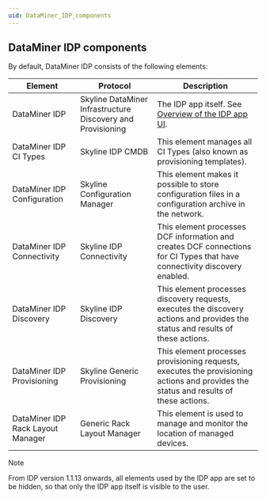 ```yaml
---
uid: DataMiner_IDP_components
---
```


## DataMiner IDP components

By default, DataMiner IDP consists of the following elements:

| Element                           | Protocol                                                    | Description                                                                                                                           |
|-----------------------------------|-------------------------------------------------------------|---------------------------------------------------------------------------------------------------------------------------------------|
| DataMiner IDP                     | Skyline DataMiner Infrastructure Discovery and Provisioning | The IDP app itself. See [Overview of the IDP app UI](xref:Overview_of_the_IDP_app_UI).                                                  |
| DataMiner IDP CI Types            | Skyline IDP CMDB                                            | This element manages all CI Types (also known as provisioning templates).                                                             |
| DataMiner IDP Configuration       | Skyline Configuration Manager                               | This element makes it possible to store configuration files in a configuration archive in the network.                                |
| DataMiner IDP Connectivity        | Skyline IDP Connectivity                                    | This element processes DCF information and creates DCF connections for CI Types that have connectivity discovery enabled.             |
| DataMiner IDP Discovery           | Skyline IDP Discovery                                       | This element processes discovery requests, executes the discovery actions and provides the status and results of these actions.       |
| DataMiner IDP Provisioning        | Skyline Generic Provisioning                                | This element processes provisioning requests, executes the provisioning actions and provides the status and results of these actions. |
| DataMiner IDP Rack Layout Manager | Generic Rack Layout Manager                                 | This element is used to manage and monitor the location of managed devices.                                                           |

> [!NOTE]
> From IDP version 1.1.13 onwards, all elements used by the IDP app are set to be hidden, so that only the IDP app itself is visible to the user.
